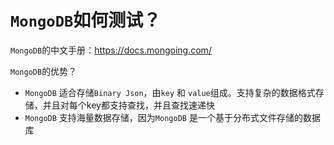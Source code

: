 # `MongoDB`如何测试？

`MongoDB`的中文手册：https://docs.mongoing.com/

`MongoDB`的优势？

- `MongoDB` 适合存储`Binary Json`，由`key` 和 `value`组成。支持复杂的数据格式存储，并且对每个key都支持查找，并且查找速递快
- `MongoDB` 支持海量数据存储，因为`MongoDB` 是一个基于分布式文件存储的数据库